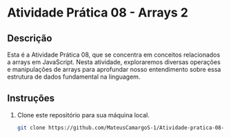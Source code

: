 # Atividade Prática 08 - Arrays 2

## Descrição
Esta é a Atividade Prática 08, que se concentra em conceitos relacionados a arrays em JavaScript. Nesta atividade, exploraremos diversas operações e manipulações de arrays para aprofundar nosso entendimento sobre essa estrutura de dados fundamental na linguagem.

## Instruções
1. Clone este repositório para sua máquina local.
   ```bash
   git clone https://github.com/MateusCamargoS-1/Atividade-pratica-08---Arrays-2.git
